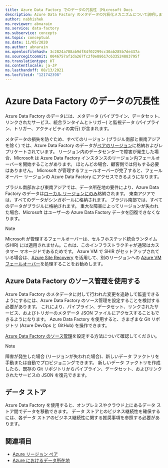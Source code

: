 ```yaml
---
title: Azure Data Factory でのデータの冗長性 |Microsoft Docs
description: Azure Data Factory のメタデータの冗長化メカニズムについて説明します
author: nabhishek
ms.reviewer: abnarain
ms.service: data-factory
ms.subservice: concepts
ms.topic: conceptual
ms.date: 11/05/2020
ms.author: abnarain
ms.openlocfilehash: 3c2824a788ab9df84f02299cc30ab285b7de437a
ms.sourcegitcommit: 0046757af1da267fc2f0e88617c633524883795f
ms.translationtype: HT
ms.contentlocale: ja-JP
ms.lasthandoff: 08/13/2021
ms.locfileid: "121742398"
---
```

# <a name="azure-data-factory-data-redundancy"></a>**Azure Data Factory のデータの冗長性**

Azure Data Factory のデータには、メタデータ (パイプライン、データセット、リンクされたサービス、統合ランタイムとトリガー) と監視データ (パイプライン、トリガー、アクティビティの実行) が含まれます。 

メタデータの損失を防ぐため、すべてのリージョン (ブラジル南部と東南アジアを除く) では、Azure Data Factory のデータが[ペアのリージョン](../best-practices-availability-paired-regions.md#azure-regional-pairs)に格納およびレプリケートされています。 リージョン内のデータセンターで障害が発生した場合、Microsoft は Azure Data Factory インスタンスのリージョン内フェールオーバーを開始することがあります。 ほとんどの場合、顧客側では何もする必要はありません。 Microsoft が管理するフェールオーバーが完了すると、フェールオーバー リージョンの Azure Data Factory にアクセスできるようになります。 

ブラジル南部および東南アジアでは、データ所在地の要件により、Azure Data Factory のデータは[ローカル リージョンにのみ](../storage/common/storage-redundancy.md#locally-redundant-storage)格納されます。 東南アジアでは、すべてのデータがシンガポールに格納されます。 ブラジル南部では、すべてのデータがブラジルに格納されます。 重大な障害によってリージョンが失われた場合、Microsoft はユーザーの Azure Data Factory データを回復できなくなります。  

> [!NOTE]
> Microsoft が管理するフェールオーバーは、セルフホステッド統合ランタイム (SHIR) には適用されません。これは、このインフラストラクチャが通常はカスタマー マネージドであるためです。 Azure VM で SHIR がセットアップされている場合は、[Azure Site Recovery](../site-recovery/site-recovery-overview.md) を活用して、別のリージョンへの [Azure VM フェールオーバー](../site-recovery/azure-to-azure-architecture.md)を処理することをお勧めします。



## <a name="using-source-control-in-azure-data-factory"></a>**Azure Data Factory のソース管理を使用する**

Azure Data Factory のメタデータに対して行われた変更を追跡して監査できるようにするには、Azure Data Factory のソース管理を設定することを検討する必要があります。 これにより、パイプライン、データセット、リンクされたサービス、およびトリガーのメタデータ JSON ファイルにアクセスすることもできるようになります。 Azure Data Factory を使用すると、さまざまな Git リポジトリ (Azure DevOps と GitHub) を操作できます。 

 [Azure Data Factory のソース管理](./source-control.md)を設定する方法について確認してください。 

> [!NOTE]
> 障害が発生した場合 (リージョンが失われた場合)、新しいデータ ファクトリを手動または自動でプロビジョニングできます。 新しいデータ ファクトリを作成したら、既存の Git リポジトリからパイプライン、データセット、およびリンクされたサービスの JSON を復元できます。 



## <a name="data-stores"></a>**データ ストア**

Azure Data Factory を使用すると、オンプレミスやクラウド上にあるデータ ストア間でデータを移動できます。 データ ストアとのビジネス継続性を確保するには、各データ ストアのビジネス継続性に関する推奨事項を参照する必要があります。 

 

## <a name="see-also"></a>関連項目

- [Azure リージョン ペア](../best-practices-availability-paired-regions.md)
- [Azure におけるデータ所在地](https://azure.microsoft.com/global-infrastructure/data-residency/)
